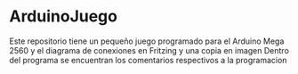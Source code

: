 # ArduinoJuego
Este repositorio tiene un pequeño juego programado para el Arduino Mega 2560 y el diagrama de conexiones en Fritzing y una copia en imagen 
Dentro del programa se encuentran los comentarios respectivos a la programacion 
